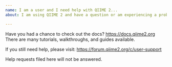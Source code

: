 ```yaml
---
name: I am a user and I need help with QIIME 2...
about: I am using QIIME 2 and have a question or am experiencing a problem

---
```


Have you had a chance to check out the docs?
https://docs.qiime2.org
There are many tutorials, walkthroughs, and guides available.

If you still need help, please visit:
https://forum.qiime2.org/c/user-support

Help requests filed here will not be answered.
